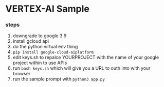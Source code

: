 # VERTEX-AI Sample

### steps
1. downgrade to google 3.9
2. install gcloud api
3. do the python virtual env thing
4. ```pip install google-cloud-aiplatform```
5. edit keys.sh to repalce YOURPROJECT with the name of your google project within to use APIs
6. run ```bash keys.sh``` which will give you a URL to outh into with your browser
7. run the sample prompt with ```python3 app.py```